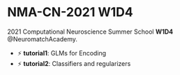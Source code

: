 # NMA-CN-2021 W1D4
2021 Computational Neuroscience Summer School **W1D4** @NeuromatchAcademy.

- ⚡ **tutorial1**: GLMs for Encoding  
- ⚡ **tutorial2**: Classifiers and regularizers
